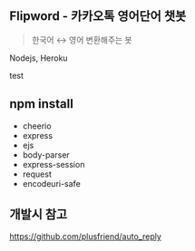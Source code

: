 ## Flipword - 카카오톡 영어단어 챗봇

> 한국어 ↔︎ 영어 변환해주는 봇

Nodejs, Heroku

test
## npm install
- cheerio
- express
- ejs
- body-parser
- express-session
- request
- encodeuri-safe

## 개발시 참고
https://github.com/plusfriend/auto_reply
